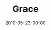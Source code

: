 ---
layout: message
category: message
series: "Lavish"
title: "Grace"
date: 2010-05-23-00-00
message_id: 621
program: "http://s3.amazonaws.com/crossroads-media/documents/05_22-23_10Program.pdf"
audio: "http://s3.amazonaws.com/crossroads-media/messages/audio/Lavish3.mp3"
audio-duration: "29:11"
description: "Chuck Mingo discusses what it means to be \"bound\" to Jesus."
video: "http://s3.amazonaws.com/crossroads-media/messages/video/Lavish3.mp4"
video-duration: "29:11"
video-image: "http://s3.amazonaws.com/crossroads-media/images/052210_still.jpg"
tag: 
 - grace
 - lavish
 - baptism
 - bound
 - love
 - mingo
explicit: false
---